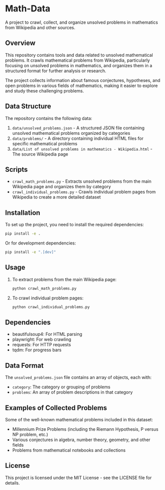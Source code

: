 # Math-Data

A project to crawl, collect, and organize unsolved problems in mathematics from Wikipedia and other sources.

## Overview

This repository contains tools and data related to unsolved mathematical problems. It crawls mathematical problems from Wikipedia, particularly focusing on unsolved problems in mathematics, and organizes them in a structured format for further analysis or research.

The project collects information about famous conjectures, hypotheses, and open problems in various fields of mathematics, making it easier to explore and study these challenging problems.

## Data Structure

The repository contains the following data:

1. `data/unsolved_problems.json` - A structured JSON file containing unsolved mathematical problems organized by categories
2. `data/problems/` - A directory containing individual HTML files for specific mathematical problems
3. `data/List of unsolved problems in mathematics - Wikipedia.html` - The source Wikipedia page

## Scripts

- `crawl_math_problems.py` - Extracts unsolved problems from the main Wikipedia page and organizes them by category
- `crawl_individual_problems.py` - Crawls individual problem pages from Wikipedia to create a more detailed dataset

## Installation

To set up the project, you need to install the required dependencies:

```bash
pip install -e .
```

Or for development dependencies:

```bash
pip install -e ".[dev]"
```

## Usage

1. To extract problems from the main Wikipedia page:
   ```bash
   python crawl_math_problems.py
   ```

2. To crawl individual problem pages:
   ```bash
   python crawl_individual_problems.py
   ```

## Dependencies

- beautifulsoup4: For HTML parsing
- playwright: For web crawling
- requests: For HTTP requests
- tqdm: For progress bars

## Data Format

The `unsolved_problems.json` file contains an array of objects, each with:
- `category`: The category or grouping of problems
- `problems`: An array of problem descriptions in that category

## Examples of Collected Problems

Some of the well-known mathematical problems included in this dataset:
- Millennium Prize Problems (including the Riemann Hypothesis, P versus NP problem, etc.)
- Various conjectures in algebra, number theory, geometry, and other fields
- Problems from mathematical notebooks and collections

## License

This project is licensed under the MIT License - see the LICENSE file for details.
